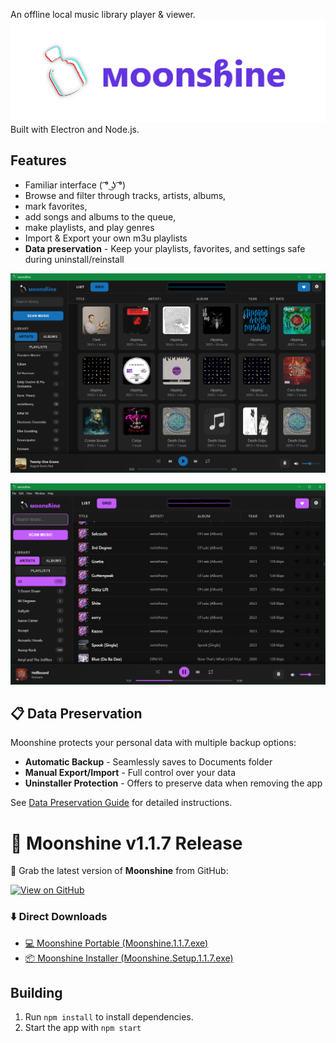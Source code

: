 An offline local music library player & viewer. 
![Alt Text](https://github.com/eerietheery/moonshine/blob/main/assets/images/moonshinebanner.png)
Built with Electron and Node.js. 

## Features
- Familiar interface ( ͡° ͜ʖ ͡°)
- Browse and filter through tracks, artists, albums,
- mark favorites,
- add songs and albums to the queue,
- make playlists, and play genres
- Import & Export your own m3u playlists
- **Data preservation** - Keep your playlists, favorites, and settings safe during uninstall/reinstall

![Alt text](https://github.com/eerietheery/moonshine/blob/main/assets/images/sample3.png)

![Alt text](https://github.com/eerietheery/moonshine/blob/main/assets/images/sample1.png)

## 📋 Data Preservation
Moonshine protects your personal data with multiple backup options:
- **Automatic Backup** - Seamlessly saves to Documents folder
- **Manual Export/Import** - Full control over your data
- **Uninstaller Protection** - Offers to preserve data when removing the app

See [Data Preservation Guide](docs/DATA_PRESERVATION.md) for detailed instructions.

# 🌙 Moonshine v1.1.7 Release
🚀 Grab the latest version of **Moonshine** from GitHub:

[![View on GitHub](https://img.shields.io/badge/GitHub-Release-blue?logo=github)](https://github.com/eerietheery/moonshine/releases/tag/1.1.7)

### ⬇️ Direct Downloads
- [💻 Moonshine Portable (Moonshine.1.1.7.exe)](https://github.com/eerietheery/moonshine/releases/download/1.17/Moonshine.1.1.3.exe)  
- [📦 Moonshine Installer (Moonshine.Setup.1.1.7.exe)](https://github.com/eerietheery/moonshine/releases/download/1.17/Moonshine.Setup.1.1.7.exe)

## Building 
1. Run `npm install` to install dependencies.
2. Start the app with `npm start`
